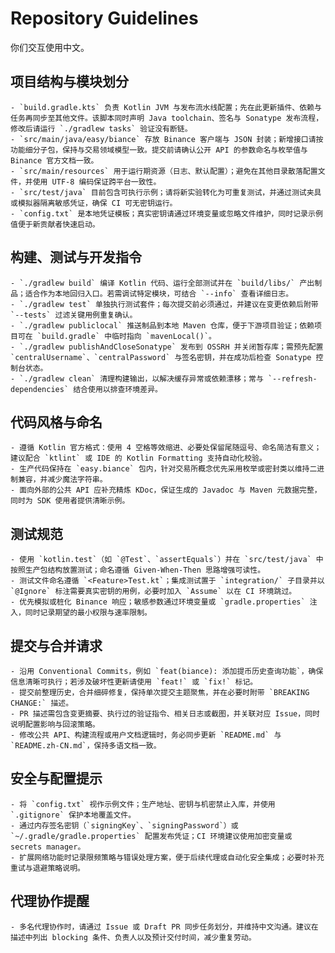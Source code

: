 # Repository Guidelines

你们交互使用中文。

## 项目结构与模块划分
	- `build.gradle.kts` 负责 Kotlin JVM 与发布流水线配置；先在此更新插件、依赖与任务再同步至其他文件。该脚本同时声明 Java toolchain、签名与 Sonatype 发布流程，修改后请运行 `./gradlew tasks` 验证没有断链。
	- `src/main/java/easy/biance` 存放 Binance 客户端与 JSON 封装；新增接口请按功能细分子包，保持与交易领域模型一致。提交前请确认公开 API 的参数命名与枚举值与 Binance 官方文档一致。
	- `src/main/resources` 用于运行期资源（日志、默认配置）；避免在其他目录散落配置文件，并使用 UTF-8 编码保证跨平台一致性。
	- `src/test/java` 目前包含可执行示例；请将新实验转化为可重复测试，并通过测试夹具或模拟器隔离敏感凭证，确保 CI 可无密钥运行。
	- `config.txt` 是本地凭证模板；真实密钥请通过环境变量或忽略文件维护，同时记录示例值便于新贡献者快速启动。

## 构建、测试与开发指令
	- `./gradlew build` 编译 Kotlin 代码、运行全部测试并在 `build/libs/` 产出制品；适合作为本地回归入口。若需调试特定模块，可结合 `--info` 查看详细日志。
	- `./gradlew test` 单独执行测试套件；每次提交前必须通过，并建议在变更依赖后附带 `--tests` 过滤关键用例重复确认。
	- `./gradlew publiclocal` 推送制品到本地 Maven 仓库，便于下游项目验证；依赖项目可在 `build.gradle` 中临时指向 `mavenLocal()`。
	- `./gradlew publishAndCloseSonatype` 发布到 OSSRH 并关闭暂存库；需预先配置 `centralUsername`、`centralPassword` 与签名密钥，并在成功后检查 Sonatype 控制台状态。
	- `./gradlew clean` 清理构建输出，以解决缓存异常或依赖漂移；常与 `--refresh-dependencies` 结合使用以排查环境差异。

## 代码风格与命名
	- 遵循 Kotlin 官方格式：使用 4 空格等效缩进、必要处保留尾随逗号、命名简洁有意义；建议配合 `ktlint` 或 IDE 的 Kotlin Formatting 支持自动化校验。
	- 生产代码保持在 `easy.biance` 包内，针对交易所概念优先采用枚举或密封类以维持二进制兼容，并减少魔法字符串。
	- 面向外部的公共 API 应补充精炼 KDoc，保证生成的 Javadoc 与 Maven 元数据完整，同时为 SDK 使用者提供清晰示例。

## 测试规范
	- 使用 `kotlin.test`（如 `@Test`、`assertEquals`）并在 `src/test/java` 中按照生产包结构放置测试；命名遵循 Given-When-Then 思路增强可读性。
	- 测试文件命名遵循 `<Feature>Test.kt`；集成测试置于 `integration/` 子目录并以 `@Ignore` 标注需要真实密钥的用例，必要时加入 `Assume` 以在 CI 环境跳过。
	- 优先模拟或桩化 Binance 响应；敏感参数通过环境变量或 `gradle.properties` 注入，同时记录期望的最小权限与速率限制。

## 提交与合并请求
	- 沿用 Conventional Commits，例如 `feat(biance): 添加提币历史查询功能`，确保信息清晰可执行；若涉及破坏性更新请使用 `feat!` 或 `fix!` 标记。
	- 提交前整理历史，合并细碎修复，保持单次提交主题聚焦，并在必要时附带 `BREAKING CHANGE:` 描述。
	- PR 描述需包含变更摘要、执行过的验证指令、相关日志或截图，并关联对应 Issue，同时说明配置影响与回滚策略。
	- 修改公共 API、构建流程或用户文档逻辑时，务必同步更新 `README.md` 与 `README.zh-CN.md`，保持多语文档一致。

## 安全与配置提示
	- 将 `config.txt` 视作示例文件；生产地址、密钥与机密禁止入库，并使用 `.gitignore` 保护本地覆盖文件。
	- 通过内存签名密钥（`signingKey`、`signingPassword`）或 `~/.gradle/gradle.properties` 配置发布凭证；CI 环境建议使用加密变量或 secrets manager。
	- 扩展网络功能时记录限频策略与错误处理方案，便于后续代理或自动化安全集成；必要时补充重试与退避策略说明。

## 代理协作提醒
	- 多名代理协作时，请通过 Issue 或 Draft PR 同步任务划分，并维持中文沟通。建议在描述中列出 blocking 条件、负责人以及预计交付时间，减少重复劳动。
